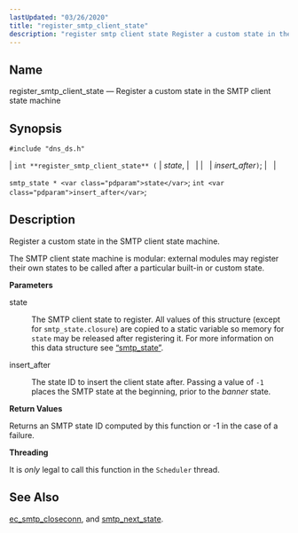 ```yaml
---
lastUpdated: "03/26/2020"
title: "register_smtp_client_state"
description: "register smtp client state Register a custom state in the SMTP client state machine int register smtp client state state insert after smtp state state int insert after Register a custom state in the SMTP client state machine The SMTP client state machine is modular external modules may register their..."
---
```


<a name="apis.register_smtp_client_state"></a> 
## Name

register_smtp_client_state — Register a custom state in the SMTP client state machine

## Synopsis

`#include "dns_ds.h"`

| `int **register_smtp_client_state** (` | <var class="pdparam">state</var>, |   |
|   | <var class="pdparam">insert_after</var>`)`; |   |

`smtp_state * <var class="pdparam">state</var>`;
`int <var class="pdparam">insert_after</var>`;<a name="idp61811360"></a> 
## Description

Register a custom state in the SMTP client state machine.

The SMTP client state machine is modular: external modules may register their own states to be called after a particular built-in or custom state.

**<a name="idp61813200"></a> Parameters**

<dl class="variablelist">

<dt>state</dt>

<dd>

The SMTP client state to register. All values of this structure (except for `smtp_state.closure`) are copied to a static variable so memory for `state` may be released after registering it. For more information on this data structure see [“smtp_state”](/momentum/3/3-api/structs-smtp-state).

</dd>

<dt>insert_after</dt>

<dd>

The state ID to insert the client state after. Passing a value of `-1` places the SMTP state at the beginning, prior to the *banner* state.

</dd>

</dl>

**<a name="idp61820448"></a> Return Values**

Returns an SMTP state ID computed by this function or -1 in the case of a failure.

**<a name="idp61821424"></a> Threading**

It is *only* legal to call this function in the `Scheduler` thread.

<a name="idp61823408"></a> 
## See Also

[ec_smtp_closeconn](/momentum/3/3-api/apis-ec-smtp-closeconn), and [smtp_next_state](/momentum/3/3-api/apis-smtp-next-state).